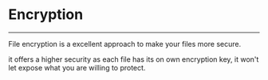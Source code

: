 # Encryption
------------

File encryption is a excellent approach to make your files more secure.

it offers a higher security as each file has its on own encryption key, it won't let expose what you are willing to protect.

